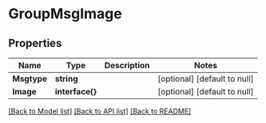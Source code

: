 # GroupMsgImage

## Properties
Name | Type | Description | Notes
------------ | ------------- | ------------- | -------------
**Msgtype** | **string** |  | [optional] [default to null]
**Image** | **interface{}** |  | [optional] [default to null]

[[Back to Model list]](../README.md#documentation-for-models) [[Back to API list]](../README.md#documentation-for-api-endpoints) [[Back to README]](../README.md)


